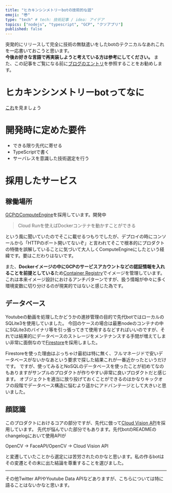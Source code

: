 ```yaml
---
title: "ヒカキンシンメトリーbotの技術的な話"
emoji: "😎"
type: "tech" # tech: 技術記事 / idea: アイデア
topics: ["nodejs", "typescript", "GCP", "クソアプリ"]
published: false
---
```


突発的にリリースして完全に技術の無駄遣いをしたbotのテクニカルなあれこれを一応書いておこうと思います。  
**今後お好きな言語で再実装しようと考えている方は参考にしてください。**
また、この記事をご覧になる前に[ブログのエントリ](https://huequica.hatenadiary.jp/entry/2021/05/19/232646)を参照することをお勧めします。

# ヒカキンシンメトリーbotってなに

[これ](https://twitter.com/HIKAKINsymmetry/status/1396366577604378628)を見ましょう

# 開発時に定めた要件

+ できる限り先代に寄せる
+ TypeScriptで書く
+ サーバレスを意識した技術選定を行う

# 採用したサービス

## 稼働場所

[GCPのComputeEngine](https://cloud.google.com/compute?hl=ja)を採用しています。開発中

> Cloud Runを使えばDockerコンテナを動かすことができる

という風に聞いていたのでそこに載せるつもりでしたが、デプロイの時にコンソールから「HTTPのポート開いてないぞ」と言われてそこで根本的にプロダクトの特徴を誤解していることに気づいて大人しくComputeEngineにしたという経緯です。要はこだわりはないです。

また、**Dockerイメージの中にGCPのサービスアカウントなどの認証情報を入れることを前提としている**ため[Container Registry](https://cloud.google.com/container-registry?hl=ja)でイメージを管理しています。
これは本来イメージ設計におけるアンチパターンですが、扱う情報が中々に多く環境変数に切り分けるのが現実的ではないと感じた為です。

## データベース

Youtubeの動画を処理したかどうかの進捗管理の目的で先代botではローカルのSQLite3を使用していました。
今回のケースの場合は最悪nodeのコンテナの中にSQLite3のバイナリ等を引っ張ってきて使用するなどすればいいのですが、それでは結果的にデータベースのストレージをメンテナンスする手間が増えてしまい非常に面倒なので[Firestore](https://cloud.google.com/firestore?hl=ja)を採用しました。

Firestoreを使った理由はぶっちゃけ最初は特に無く、フルマネージドで安いデータベースがないかなあという要求で探した結果これが一番近かったというだけです。
ですが、使ってみるとNoSQLのデータベースを使ったことが初めてなのもありますがサンプルのプロダクトが作りやすい非常に良いプロダクトだと感じます。
オブジェクトを適当に放り投げておくことができるのはかなりキックオフの段階でデータベース構造に悩むより遥かにアドバンテージとして大きいと思いました。

## 顔認識

このプロダクトにおけるコアの部分ですが、先代に倣って[Cloud Vision API](https://cloud.google.com/vision?hl=ja)を採用しています。
先代が悩んでいた部分でもあります。先代botのREADMEのchangelogにおいて使用APIが

OpenCV -> FaceAPI/OpenCV -> Cloud Vision API

と変遷していたことから選定には苦労されたのかなと思います。私の作るbotはその変遷とその末に出た結論を尊重することを選びました。

------------

その他Twitter APIやYoutube Data APIなどありますが、こちらについては特に語ることはないかなと思います。
